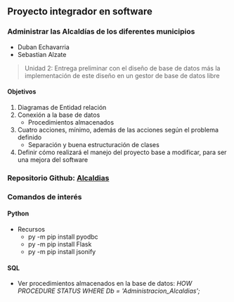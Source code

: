 ## __Proyecto integrador en software__

### Administrar las Alcaldías de los diferentes municipios

 - Duban Echavarria
 - Sebastian Alzate

> Unidad 2: Entrega preliminar con el diseño de base de datos más la implementación de este diseño en un gestor de base de datos libre

#### __Objetivos__
                
1. Diagramas de Entidad relación 
2. Conexión a la base de datos
    + Procedimientos almacenados
3. Cuatro acciones, mínimo, además de las acciones según el 
problema definido
    + Separación y buena estructuración de clases
4. Definir cómo realizará el manejo del proyecto base a modificar, para ser una mejora del software  



### Repositorio Github: [Alcaldias](https://github.com/DubanEchavarria/Alcaldias.git)

### Comandos de interés

#### Python
- Recursos
    + py -m pip install pyodbc
    + py -m pip install Flask
    + py -m pip install jsonify
#### SQL
 - Ver procedimientos almacenados en la base de datos: 
*HOW PROCEDURE STATUS WHERE Db = 'Administracion_Alcaldias';*

                

